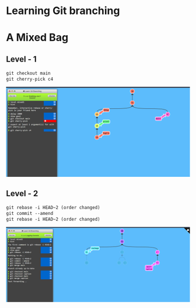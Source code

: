 # Learning Git branching

# A Mixed Bag

## Level - 1

```
git checkout main
git cherry-pick c4
```
![alt text](image.png)

## Level - 2

```
git rebase -i HEAD~2 (order changed)
git commit --amend
git rebase -i HEAD~2 (order changed)
```

![alt text](image-1.png)